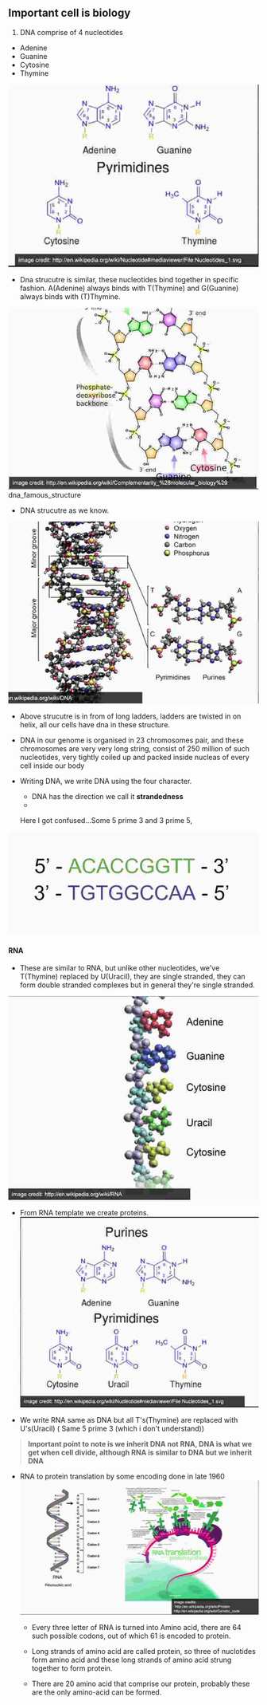 ## Important cell is biology

1. DNA comprise of 4 nucleotides
  * Adenine
  * Guanine
  * Cytosine
  * Thymine

  ![nucleotides in DNA](./img/dna_nucleotides.jpg "nucleotides in DNA")

  * Dna strucutre is similar, these nucleotides bind together in specific fashion. A(Adenine) always binds with T(Thymine) and G(Guanine) always binds with (T)Thymine.

  ![DNA strucutre](./img/dna_structure.jpg "DNA strucutre")
dna_famous_structure
  * DNA strucutre as we know.

  ![DNA double helical](./img/dna_famous_structure.png "FamousDNA strucutre")

  * Above strucutre is in from of long ladders, ladders are twisted in on helix, all our cells have dna in these structure.

  * DNA in our genome is organised in 23 chromosomes pair, and these chromosomes are very very long string, consist of 250 million of such nucleotides, very tightly coiled up and packed inside nucleas of every cell inside our body

  * Writing DNA, we write DNA using the four character.
    * DNA has the direction we call it **strandedness**
    *
    Here I got confused...Some 5 prime 3 and 3 prime 5,

  ![Writing DNA](./img/writing_dna.jpg)

#### RNA
  * These are similar to RNA, but unlike other nucleotides, we've T(Thymine) replaced by U(Uracil), they are single stranded, they can form double stranded complexes but in general they're single stranded.

  ![RNA](./img/rna.jpg)

  * From RNA template we create proteins.
   ![Purines](./img/purines.jpg)

   * We write RNA same as DNA but all T's(Thymine) are replaced with U's(Uracil) ( Same 5 prime 3 (which i don't understand))


 > **Important point to note is we inherit DNA not RNA, DNA is what we get when cell divide, although RNA is similar to DNA but we inherit DNA**

  * RNA to protein translation by some encoding done in late 1960
    ![RNA_to_protein](./img/rna_to_protein.jpg)

    * Every three letter of RNA is turned into Amino acid, there are 64 such possible codons, out of which 61 is encoded to protein.
    * Long strands of amino acid are called protein, so three of nuclotides form amino acid and these long strands of amino acid strung together to form protein.

    * There are 20 amino acid that comprise our protein, probably these are the only amino-acid can be formed.
